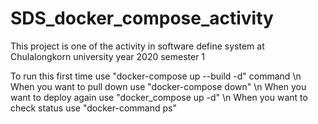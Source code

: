 # SDS_docker_compose_activity

This project is one of the activity in software define system at Chulalongkorn university year 2020 semester 1

To run this first time use "docker-compose up --build -d" command \n
When you want to pull down use "docker-compose down" \n
When you want to deploy again use "docker_compose up -d" \n
When you want to check status use "docker-command ps" 
